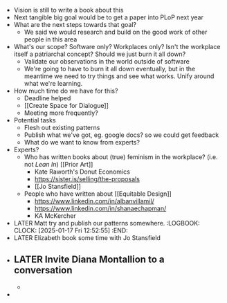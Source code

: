 - Vision is still to write a book about this
- Next tangible big goal would be to get a paper into PLoP next year
- What are the next steps towards that goal?
	- We said we would research and build on the good work of other people in this area
- What's our scope? Software only? Workplaces only? Isn't the workplace itself a patriarchal concept? Should we just burn it all down?
	- Validate our observations in the world outside of software
	- We're going to have to burn it all down eventually, but in the meantime we need to try things and see what works. Unify around what we're learning.
- How much time do we have for this?
	- Deadline helped
	- [[Create Space for Dialogue]]
	- Meeting more frequently?
- Potential tasks
	- Flesh out existing patterns
	- Publish what we've got, eg. google docs? so we could get feedback
	- What do we want to know from experts?
- Experts?
	- Who has written books about (true) feminism in the workplace? (i.e. not *Lean In*) [[Prior Art]]
		- Kate Raworth's Donut Economics
		- https://sister.is/selling/the-proposals
		- [[Jo Stansfield]]
	- People who have written about [[Equitable Design]]
		- https://www.linkedin.com/in/albanvillamil/
		- https://www.linkedin.com/in/shanaechapman/
		- KA McKercher
- LATER Matt try and publish our patterns somewhere.
  :LOGBOOK:
  CLOCK: [2025-01-17 Fri 12:52:55]
  :END:
- LATER Elizabeth book some time with Jo Stansfield
- LATER Invite Diana Montallion to a conversation
	-
	-
-